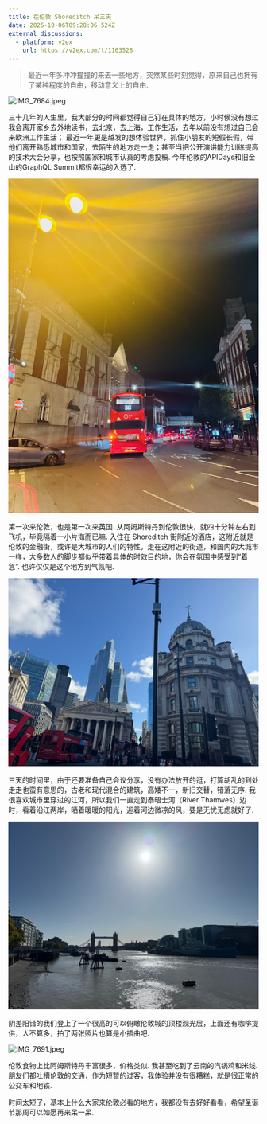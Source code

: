 ```yaml
---
title: 在伦敦 Shoreditch 呆三天
date: 2025-10-06T09:28:06.524Z
external_discussions:
  - platform: v2ex
    url: https://v2ex.com/t/1163528
---
```



> 最近一年多冲冲撞撞的来去一些地方，突然某些时刻觉得，原来自己也拥有了某种程度的自由，移动意义上的自由.


![IMG_7684.jpeg](https://github.com/metrue/Cofe/blob/main/assets/images/2025-10-06/1759741751006.jpeg?raw=true)

三十几年的人生里，我大部分的时间都觉得自己钉在具体的地方，小时候没有想过我会离开家乡去外地读书，去北京，去上海，工作生活，去年以前没有想过自己会来欧洲工作生活； 最近一年更是越发的想体验世界，抓住小朋友的短假长假，带他们离开熟悉城市和国家，去陌生的地方走一走；甚至当把公开演讲能力训练提高的技术大会分享，也按照国家和城市认真的考虑投稿. 今年伦敦的APIDays和旧金山的GraphQL Summit都很幸运的入选了. 

![IMG_7663.jpeg](https://github.com/metrue/Cofe/blob/main/assets/images/2025-10-06/1759742871999.jpeg?raw=true)

第一次来伦敦，也是第一次来英国.  从阿姆斯特丹到伦敦很快，就四十分钟左右到飞机，毕竟隔着一小片海而已嘛. 
入住在 Shoreditch 街附近的酒店，这附近就是伦敦的金融街，或许是大城市的人们的特性，走在这附近的街道，和国内的大城市一样，大多数人的脚步都似乎带着具体的时效目的地，你会在氛围中感受到“着急”.  也许仅仅是这个地方到气氛吧.

![IMG_7721.jpeg](https://github.com/metrue/Cofe/blob/main/assets/images/2025-10-06/1759741792385.jpeg?raw=true)

三天的时间里，由于还要准备自己会议分享，没有办法放开的逛，打算胡乱的到处走走也蛮有意思的，古老和现代混合的建筑，高矮不一，新旧交替，错落无序.  我很喜欢城市里穿过的江河，所以我们一直走到泰晤士河（River Thamwes）边时，看着沿江两岸，晒着暖暖的阳光，迎着河边微凉的风，要是无忧无虑就好了.

![IMG_7692.jpeg](https://github.com/metrue/Cofe/blob/main/assets/images/2025-10-06/1759742001082.jpeg?raw=true)

阴差阳错的我们登上了一个很高的可以俯瞰伦敦城的顶楼观光层，上面还有咖啡提供，人不算多，拍了两张照片也算是小插曲吧.

![IMG_7691.jpeg](https://github.com/metrue/Cofe/blob/main/assets/images/2025-10-06/1759742426895.jpeg?raw=true)

伦敦食物上比阿姆斯特丹丰富很多，价格类似. 我甚至吃到了云南的汽锅鸡和米线. 朋友们都吐槽伦敦的交通，作为短暂的过客，我体验并没有很糟糕，就是很正常的公交车和地铁.

时间太短了，基本上什么大家来伦敦必看的地方，我都没有去好好看看，希望圣诞节那周可以如愿再来呆一呆.